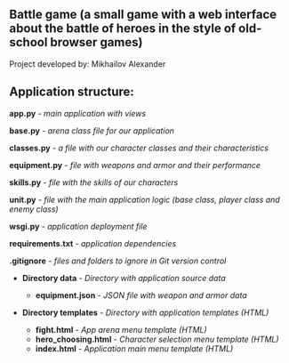 ## Battle game (a small game with a web interface about the battle of heroes in the style of old-school browser games)

Project developed by: Mikhailov Alexander

## Application structure:

**app.py** - *main application with views*

**base.py** - *arena class file for our application*

**classes.py** - *a file with our character classes and their characteristics*

**equipment.py** - *file with weapons and armor and their performance*

**skills.py** - *file with the skills of our characters*

**unit.py** - *file with the main application logic (base class, player class and enemy class)*

**wsgi.py** - *application deployment file*

**requirements.txt** - *application dependencies*

**.gitignore** - *files and folders to ignore in Git version control*


- **Directory data** - *Directory with application source data*
    - **equipment.json** - *JSON file with weapon and armor data* <br>

- **Directory templates** - *Directory with application templates (HTML)*
    - **fight.html** - *App arena menu template (HTML)* <br>
    - **hero_choosing.html** - *Character selection menu template (HTML)* <br>
    - **index.html** - *Application main menu template (HTML)* <br>